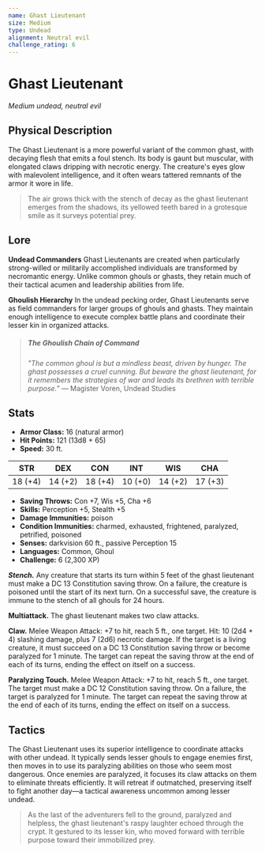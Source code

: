 ```yaml
---
name: Ghast Lieutenant
size: Medium
type: Undead
alignment: Neutral evil
challenge_rating: 6
---
```


# Ghast Lieutenant

*Medium undead, neutral evil*

## Physical Description
The Ghast Lieutenant is a more powerful variant of the common ghast, with decaying flesh that emits a foul stench. Its body is gaunt but muscular, with elongated claws dripping with necrotic energy. The creature's eyes glow with malevolent intelligence, and it often wears tattered remnants of the armor it wore in life.

> The air grows thick with the stench of decay as the ghast lieutenant emerges from the shadows, its yellowed teeth bared in a grotesque smile as it surveys potential prey.

## Lore
**Undead Commanders**
Ghast Lieutenants are created when particularly strong-willed or militarily accomplished individuals are transformed by necromantic energy. Unlike common ghouls or ghasts, they retain much of their tactical acumen and leadership abilities from life.

**Ghoulish Hierarchy**
In the undead pecking order, Ghast Lieutenants serve as field commanders for larger groups of ghouls and ghasts. They maintain enough intelligence to execute complex battle plans and coordinate their lesser kin in organized attacks.

> ##### The Ghoulish Chain of Command
> *"The common ghoul is but a mindless beast, driven by hunger. The ghast possesses a cruel cunning. But beware the ghast lieutenant, for it remembers the strategies of war and leads its brethren with terrible purpose."*
> — Magister Voren, Undead Studies

## Stats

- **Armor Class:** 16 (natural armor)
- **Hit Points:** 121 (13d8 + 65)
- **Speed:** 30 ft.

| STR     | DEX     | CON     | INT     | WIS     | CHA     |
|---------|---------|---------|---------|---------|---------|
| 18 (+4) | 14 (+2) | 18 (+4) | 10 (+0) | 14 (+2) | 17 (+3) |

- **Saving Throws:** Con +7, Wis +5, Cha +6
- **Skills:** Perception +5, Stealth +5
- **Damage Immunities:** poison
- **Condition Immunities:** charmed, exhausted, frightened, paralyzed, petrified, poisoned
- **Senses:** darkvision 60 ft., passive Perception 15
- **Languages:** Common, Ghoul
- **Challenge:** 6 (2,300 XP)

***Stench.*** Any creature that starts its turn within 5 feet of the ghast lieutenant must make a DC 13 Constitution saving throw. On a failure, the creature is poisoned until the start of its next turn. On a successful save, the creature is immune to the stench of all ghouls for 24 hours.

**Multiattack.** The ghast lieutenant makes two claw attacks.

**Claw.** Melee Weapon Attack: +7 to hit, reach 5 ft., one target. Hit: 10 (2d4 + 4) slashing damage, plus 7 (2d6) necrotic damage. If the target is a living creature, it must succeed on a DC 13 Constitution saving throw or become paralyzed for 1 minute. The target can repeat the saving throw at the end of each of its turns, ending the effect on itself on a success.

**Paralyzing Touch.** Melee Weapon Attack: +7 to hit, reach 5 ft., one target. The target must make a DC 12 Constitution saving throw. On a failure, the target is paralyzed for 1 minute. The target can repeat the saving throw at the end of each of its turns, ending the effect on itself on a success.

## Tactics
The Ghast Lieutenant uses its superior intelligence to coordinate attacks with other undead. It typically sends lesser ghouls to engage enemies first, then moves in to use its paralyzing abilities on those who seem most dangerous. Once enemies are paralyzed, it focuses its claw attacks on them to eliminate threats efficiently. It will retreat if outmatched, preserving itself to fight another day—a tactical awareness uncommon among lesser undead.

> As the last of the adventurers fell to the ground, paralyzed and helpless, the ghast lieutenant's raspy laughter echoed through the crypt. It gestured to its lesser kin, who moved forward with terrible purpose toward their immobilized prey.


